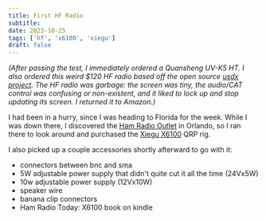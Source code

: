 ```yaml
---
title: First HF Radio
subtitle: 
date: 2023-10-25
tags: ['hf', 'x6100', 'xiegu']
draft: false
---
```


_(After passing the test, 
I immediately ordered a Quansheng UV-K5 HT.
I also ordered this weird $120 HF radio based
off the open source [usdx project](https://github.com/threeme3/usdx). 
The HF radio was garbage: 
the screen was tiny, 
the audio/CAT control was confusing or non-existent,
and it liked to lock up and stop updating its screen.
I returned it to Amazon.)_

I had been in a hurry,
since I was heading to Florida for the week.
While I was down there, 
I discovered the [Ham Radio Outlet](https://www.hamradio.com/)
in Orlando, so I ran there to look around
and purchased the [Xiegu X6100](https://xiegu.eu/product/xiegu-x6100-hf-50mhz-portable-sdr-transceiver/)
QRP rig.

I also picked up a couple accessories shortly afterward to go with it:
- connectors between bnc and sma
- 5W adjustable power supply that didn't quite cut it all the time (24Vx5W)
- 10w adjustable power supply (12Vx10W)
- speaker wire
- banana clip connectors
- Ham Radio Today: X6100 book on kindle

<!--more-->
